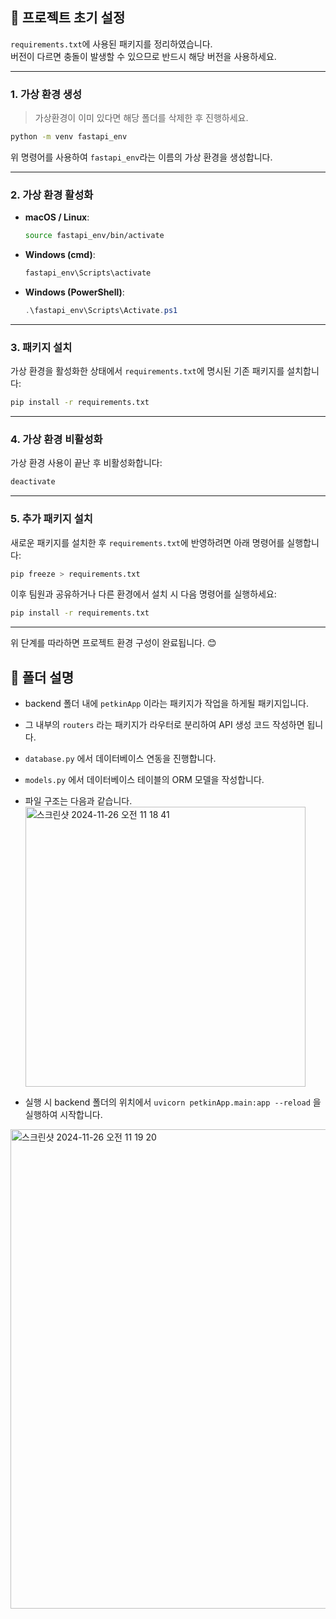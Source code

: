 ## 🐧 프로젝트 초기 설정

`requirements.txt`에 사용된 패키지를 정리하였습니다.  
버전이 다르면 충돌이 발생할 수 있으므로 반드시 해당 버전을 사용하세요.

---

### 1. 가상 환경 생성
> 가상환경이 이미 있다면 해당 폴더를 삭제한 후 진행하세요.
```bash
python -m venv fastapi_env
```
위 명령어를 사용하여 `fastapi_env`라는 이름의 가상 환경을 생성합니다.

---

### 2. 가상 환경 활성화
- **macOS / Linux**:
  ```bash
  source fastapi_env/bin/activate
  ```
- **Windows (cmd)**:
  ```cmd
  fastapi_env\Scripts\activate
  ```
- **Windows (PowerShell)**:
  ```powershell
  .\fastapi_env\Scripts\Activate.ps1
  ```

---

### 3. 패키지 설치
가상 환경을 활성화한 상태에서 `requirements.txt`에 명시된 기존 패키지를 설치합니다:
```bash
pip install -r requirements.txt
```

---

### 4. 가상 환경 비활성화
가상 환경 사용이 끝난 후 비활성화합니다:
```bash
deactivate
```

---

### 5. 추가 패키지 설치
새로운 패키지를 설치한 후 `requirements.txt`에 반영하려면 아래 명령어를 실행합니다:
```bash
pip freeze > requirements.txt
```

이후 팀원과 공유하거나 다른 환경에서 설치 시 다음 명령어를 실행하세요:
```bash
pip install -r requirements.txt
```

---

위 단계를 따라하면 프로젝트 환경 구성이 완료됩니다. 😊



## 🙈 폴더 설명

- backend 폴더 내에 `petkinApp` 이라는 패키지가 작업을 하게될 패키지입니다.
- 그 내부의 `routers` 라는 패키지가 라우터로 분리하여 API 생성 코드 작성하면 됩니다.
- `database.py` 에서 데이터베이스 연동을 진행합니다.
- `models.py` 에서 데이터베이스 테이블의 ORM 모델을 작성합니다.
- 파일 구조는 다음과 같습니다.
  <br>
  <img width="448" alt="스크린샷 2024-11-26 오전 11 18 41" src="https://github.com/user-attachments/assets/530fd97d-fa86-46e0-9ec7-e99d7b8dcbfd">


- 실행 시 backend 폴더의 위치에서 `uvicorn petkinApp.main:app --reload` 을 실행하여 시작합니다.

<img width="767" alt="스크린샷 2024-11-26 오전 11 19 20" src="https://github.com/user-attachments/assets/78810788-c2e4-4f56-9bed-928efc58ad25">
